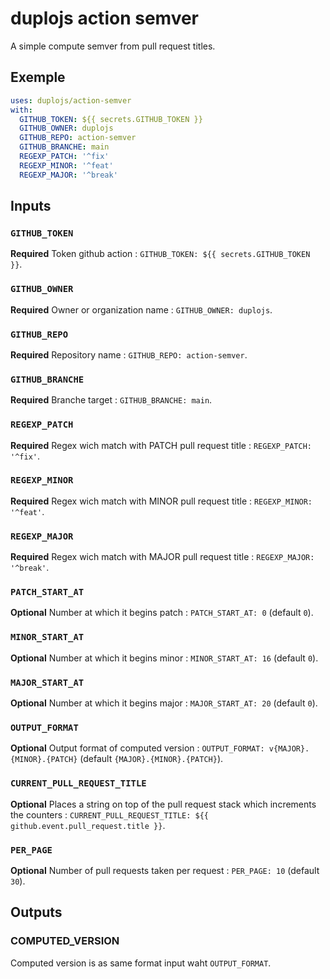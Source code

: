 # duplojs action semver
A simple compute semver from pull request titles.

## Exemple
```yml
uses: duplojs/action-semver
with:
  GITHUB_TOKEN: ${{ secrets.GITHUB_TOKEN }}
  GITHUB_OWNER: duplojs
  GITHUB_REPO: action-semver
  GITHUB_BRANCHE: main
  REGEXP_PATCH: '^fix'
  REGEXP_MINOR: '^feat'
  REGEXP_MAJOR: '^break'
```

## Inputs
### `GITHUB_TOKEN`
**Required** Token github action : `GITHUB_TOKEN: ${{ secrets.GITHUB_TOKEN }}`.
### `GITHUB_OWNER`
**Required** Owner or organization name : `GITHUB_OWNER: duplojs`.
### `GITHUB_REPO`
**Required** Repository name : `GITHUB_REPO: action-semver`.
### `GITHUB_BRANCHE`
**Required** Branche target : `GITHUB_BRANCHE: main`.
### `REGEXP_PATCH`
**Required** Regex wich match with PATCH pull request title : `REGEXP_PATCH: '^fix'`.
### `REGEXP_MINOR`
**Required** Regex wich match with MINOR pull request title : `REGEXP_MINOR: '^feat'`.
### `REGEXP_MAJOR`
**Required** Regex wich match with MAJOR pull request title : `REGEXP_MAJOR: '^break'`.
### `PATCH_START_AT`
**Optional** Number at which it begins patch : `PATCH_START_AT: 0` (default `0`).
### `MINOR_START_AT`
**Optional** Number at which it begins minor : `MINOR_START_AT: 16` (default `0`).
### `MAJOR_START_AT`
**Optional** Number at which it begins major : `MAJOR_START_AT: 20` (default `0`).
### `OUTPUT_FORMAT`
**Optional** Output format of computed version : `OUTPUT_FORMAT: v{MAJOR}.{MINOR}.{PATCH}` (default `{MAJOR}.{MINOR}.{PATCH}`).
### `CURRENT_PULL_REQUEST_TITLE`
**Optional** Places a string on top of the pull request stack which increments the counters : `CURRENT_PULL_REQUEST_TITLE: ${{ github.event.pull_request.title }}`.
### `PER_PAGE`
**Optional** Number of pull requests taken per request : `PER_PAGE: 10` (default `30`).

## Outputs
### COMPUTED_VERSION
Computed version is as same format input waht `OUTPUT_FORMAT`.